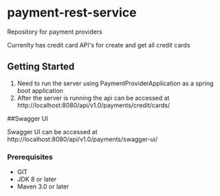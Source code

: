 # payment-rest-service

Repository for payment providers

Currenlty has credit card API's for create and get all credit cards

## Getting Started

1) Need to run the server using PaymentProviderApplication as a spring boot application 
2) After the server is running the api can be accessed at http://localhost:8080/api/v1.0/payments/credit/cards/

##Swagger UI

Swagger UI can be accessed at http://localhost:8080/api/v1.0/payments/swagger-ui/

### Prerequisites
* GIT
* JDK 8 or later
* Maven 3.0 or later
